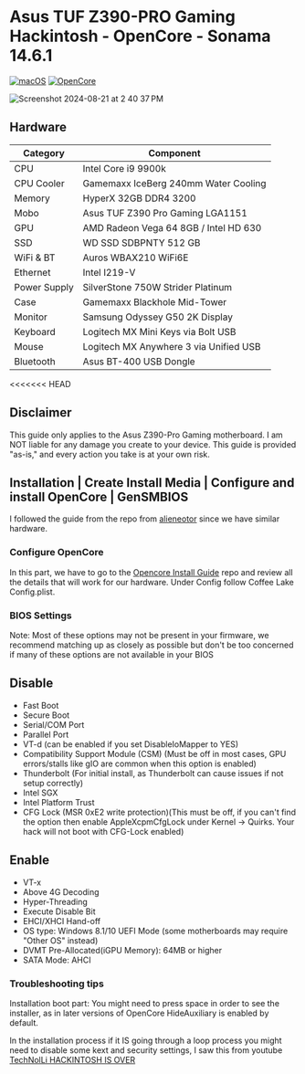 # Asus TUF Z390-PRO Gaming Hackintosh - OpenCore - Sonama 14.6.1

[![macOS](https://img.shields.io/badge/macOS-Sonama-brightgreen.svg)](https://developer.apple.com/documentation/macos-release-notes)
[![OpenCore](https://img.shields.io/badge/OpenCore-1.0.0-blue)](https://github.com/acidanthera/OpenCorePkg/releases/tag/0.9.7)

![Screenshot 2024-08-21 at 2 40 37 PM](https://github.com/user-attachments/assets/27136383-fd31-4824-9840-568d12262a31)


## Hardware

| Category   | Component                             |
| ---------- | ------------------------------------- |
| CPU        | Intel Core i9 9900k                   |
| CPU Cooler | Gamemaxx IceBerg 240mm Water Cooling  |	
| Memory     | HyperX 32GB DDR4 3200                 |
| Mobo       | Asus TUF Z390 Pro Gaming LGA1151      |
| GPU        | AMD Radeon Vega 64 8GB / Intel HD 630 |
| SSD        | WD SSD SDBPNTY 512 GB                 |
| WiFi & BT  | Auros WBAX210 WiFi6E                  |
| Ethernet   | Intel I219-V                          |
| Power Supply| SilverStone 750W Strider Platinum	 |
| Case 		 | Gamemaxx Blackhole Mid-Tower			 |
| Monitor    | Samsung Odyssey G50 2K Display        |
| Keyboard   | Logitech MX Mini Keys via Bolt USB    |
| Mouse      | Logitech MX Anywhere 3 via Unified USB|
| Bluetooth	 | Asus BT-400 USB Dongle				 |
<<<<<<< HEAD


## Disclaimer
This guide only applies to the Asus Z390-Pro Gaming motherboard. I am NOT liable for any damage you create to your device. This guide is provided "as-is," and every action you take is at your own risk.

## Installation | Create Install Media | Configure and install OpenCore | GenSMBIOS
I followed the guide from the repo from [alieneotor](https://github.com/alienator88/ASUS-TUF-Z390M-Pro-Gaming-Hackintosh-OpenCore/tree/Ventura) since we have similar hardware.

### Configure OpenCore
In this part, we have to go to the [Opencore Install Guide](https://dortania.github.io/OpenCore-Install-Guide/) repo and review all the details that will work for our hardware. Under Config follow Coffee Lake Config.plist.

### BIOS Settings
Note: Most of these options may not be present in your firmware, we recommend matching up as closely as possible but don't be too concerned if many of these options are not available in your BIOS
## Disable
- Fast Boot
- Secure Boot
- Serial/COM Port
- Parallel Port
- VT-d (can be enabled if you set DisableIoMapper to YES)
- Compatibility Support Module (CSM) (Must be off in most cases, GPU errors/stalls like gIO are common when this option is enabled)
- Thunderbolt (For initial install, as Thunderbolt can cause issues if not setup correctly)
- Intel SGX
- Intel Platform Trust
- CFG Lock (MSR 0xE2 write protection)(This must be off, if you can't find the option then enable AppleXcpmCfgLock under Kernel -> Quirks. Your hack will not boot with CFG-Lock enabled)
## Enable
- VT-x
- Above 4G Decoding
- Hyper-Threading
- Execute Disable Bit
- EHCI/XHCI Hand-off
- OS type: Windows 8.1/10 UEFI Mode (some motherboards may require "Other OS" instead)
- DVMT Pre-Allocated(iGPU Memory): 64MB or higher
- SATA Mode: AHCI

### Troubleshooting tips
Installation boot part: You might need to press space in order to see the installer, as in later versions of OpenCore HideAuxiliary is enabled by default.

In the installation process if it IS going through a loop process you might need to disable some kext and security settings, I saw this from youtube [TechNolLi HACKINTOSH IS OVER](https://youtu.be/Z9va5xRtuvw?t=477)

